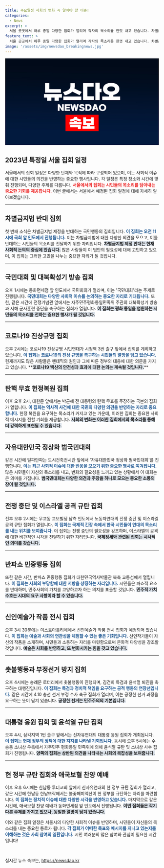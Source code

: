 ```yaml
---
title: 주요일정 사회의 변화 꼭 알아야 할 이슈!
categories:
  - News
excerpt: >
  서울 곳곳에서 하루 종일 다양한 집회가 열리며 각자의 목소리를 한껏 내고 있습니다. 차별금지법 반대, 통일 촉구, 코로나 진상 규명 등 정치적 이슈가 가열되는 가운데, 촛불행동과 대통령 응원 집회도 예정되어 있어 시민들의 뜨거운 관심이 집중되고 있습니다.
feature_text: >
  서울 곳곳에서 하루 종일 다양한 집회가 열리며 각자의 목소리를 한껏 내고 있습니다. 차별금지법 반대, 통일 촉구, 코로나 진상 규명 등 정치적 이슈가 가열되는 가운데, 촛불행동과 대통령 응원 집회도 예정되어 있어 시민들의 뜨거운 관심이 집중되고 있습니다.
image: '/assets/img/newsdao_breakingnews.jpg'
---
```


<p><img src="/assets/img/newsdao_breakingnews.jpg" alt="cryptoinkorea 속보" /></p>

<h2 data-ke-size="size26">2023년 특정일 서울 집회 일정</h2>

<p data-ke-size="size16">서울에서의 집회 일정은 다양한 단체와 목적에 따라 구성되어 있으며, 이는 사회적 이슈에 대한 시민들의 의견을 반영하는 중요한 행사입니다. 각 일정은 특정 장소와 시간에 맞춰 진행되며, 다양한 주제를 다룹니다. <b><span style="color: #ee2323;">서울에서의 집회는 시민들의 목소리를 담아내는 중요한 기회를 제공합니다.</span></b> 이번 글에서는 서울에서 예정된 집회 일정에 대해 자세히 알아보겠습니다.</p>

<hr>

<h2 data-ke-size="size26">차별금지법 반대 집회</h2>

<p data-ke-size="size16">첫 번째 소식은 차별금지법 제정을 반대하는 국민행동의 집회입니다. <b><span style="color: #1a5490;">이 집회는 오전 11시에 국회 앞 인도에서 진행됩니다.</span></b> 이는 차별금지법에 대한 다양한 의견을 모으고, 이를 반대하는 시민들의 목소리를 전달하기 위한 자리입니다. <b><span style="background-color: #21538527;">차별금지법 제정 반대는 현재 사회적 논의의 중심에 있습니다.</span></b> 많은 사람들이 이 법안의 필요성에 대해 고민하고 있으며, 이 집회는 그러한 고민을 나누는 중요한 자리가 될 것입니다.</p>

<hr>

<h2 data-ke-size="size26">국민대회 및 대북확성기 방송 집회</h2>

<p data-ke-size="size16">오후 1시에는 동화면세점 앞 인도에서 국민회의가 열리며, 이는 '국민대회'라는 주제로 진행됩니다. <b><span style="color: #1a5490;">국민대회는 다양한 사회적 이슈를 논의하는 중요한 자리로 기대됩니다.</span></b> 또한, 같은 시간에 전쟁기념관 앞에서는 자주민주평화통일민족위 주관의 대북확성기 방송과 서해 군사훈련 중단을 촉구하는 집회가 열립니다. <b><span style="background-color: #21538527;">이 집회는 평화 통일을 염원하는 시민들의 목소리를 전하는 중요한 행사가 될 것입니다.</span></b></p>

<hr>

<h2 data-ke-size="size26">코로나19 진상규명 집회</h2>

<p data-ke-size="size16">오후 2시에는 코로나19 진상규명 시민연대가 시청역 3번 출구 앞에서 집회를 계획하고 있습니다. <b><span style="color: #1a5490;">이 집회는 코로나19의 진상 규명을 촉구하는 시민들의 열망을 담고 있습니다.</span></b> 현재까지도 많은 사람들은 팬데믹의 원인과 그에 따른 정부의 대응에 대한 의문을 가지고 있습니다. **<b><span style="background-color: #21538527;">코로나19 백신의 안전성과 효과에 대한 논의는 계속될 것입니다.</span></b>**</p>

<hr>

<h2 data-ke-size="size26">탄핵 무효 헌정복원 집회</h2>

<p data-ke-size="size16">이후 오후 2시, 대한문 앞에서는 박근혜 전 대통령의 탄핵 무효를 주장하는 국본의 집회가 열립니다. <b><span style="color: #1a5490;">이 집회는 역사적 사건에 대한 국민의 다양한 의견을 반영하는 자리로 중요합니다.</span></b> 헌정 복원을 요구하는 목소리가 커지고 있는 가운데, 이러한 집회는 중요한 사회적 메시지를 전할 기회를 제공합니다. <b><span style="background-color: #21538527;">사회의 변화는 이러한 집회에서의 목소리를 통해 더 강력하게 표현될 수 있습니다.</span></b></p>

<hr>

<h2 data-ke-size="size26">자유대한민국 정상화 범국민대회</h2>

<p data-ke-size="size16">같은 시간에 일파만파는 도시건축전시관 앞에서 '자유대한민국 정상화 범국민대회'를 진행합니다. <b><span style="color: #1a5490;">이는 최근 사회적 이슈에 대한 반응을 모으기 위한 중요한 행사로 여겨집니다.</span></b> 많은 시민들이 자신의 목소리를 내고, 변화의 필요성을 느끼고 있는 상황에서 이 대회는 큰 의미를 가집니다. <b><span style="background-color: #21538527;">범국민대회는 다양한 의견과 주장을 하나로 모으는 중요한 소통의 장이 될 것입니다.</span></b></p>

<hr>

<h2 data-ke-size="size26">전쟁 중단 및 이스라엘 공격 규탄 집회</h2>

<p data-ke-size="size16">전후 오후 2시에는 무교동 교보빌딩 남측 인도에서 노동자연대의 전쟁 중단 및 이스라엘 공격 규탄 집회가 열립니다. <b><span style="color: #1a5490;">이 집회는 국제적 긴장 속에서 한국 시민들이 연대의 목소리를 내는 위치를 보여줍니다.</span></b> 이 집회는 전쟁 중단의 필요성을 강조하며, 이스라엘의 공격에 대한 비판적인 시각을 전달하기 위한 자리입니다. <b><span style="background-color: #21538527;">국제정세와 관련된 집회는 시사적인 의미를 갖습니다.</span></b></p>

<hr>

<h2 data-ke-size="size26">반파쇼 민중행동 집회</h2>

<p data-ke-size="size16">또한 같은 시간, 반파쇼 민중행동 집회가 대한민국역사박물관 북측 교통섬에서 열립니다. <b><span style="color: #1a5490;">이 집회는 사회의 부당함에 대한 저항을 상징하는 자리입니다.</span></b> 시민들은 파쇼적 요소를 반대하며, 민주사회의 가치를 고양하고자 하는 의지를 표출할 것입니다. <b><span style="background-color: #21538527;">민주적 가치 수호는 시대의 요구 사항이라 할 수 있습니다.</span></b></p>

<hr>

<h2 data-ke-size="size26">신인예술가 작품 전시 집회</h2>

<p data-ke-size="size16">오후 3시 30분에는 이스트아틀리에에서 신인예술가 작품 전시 집회가 예정되어 있습니다. <b><span style="color: #1a5490;">이 집회는 예술과 사회의 연관성을 체험할 수 있는 좋은 기회입니다.</span></b> 신인작가들이 자신의 작품을 소개하며, 시민들과 소통하는 자리를 마련함으로써 문화적 다양성을 강조할 것입니다. <b><span style="background-color: #21538527;">예술은 사회를 반영하고, 또 변화시키는 힘을 갖고 있습니다.</span></b></p>

<hr>

<h2 data-ke-size="size26">촛불행동과 부정선거 방지 집회</h2>

<p data-ke-size="size16">오후 4시에는 숭례문 로터리에서 촛불행동이 진행되며, 김건희 특검과 윤석열 퇴진을 촉구하는 대행진입니다. <b><span style="color: #1a5490;">이 집회는 특검과 정치적 책임을 요구하는 공적 행동의 연장선입니다.</span></b> 같은 시간에 4.10 총선 선거 부정 수사 촉구 집회가 열리며, 이는 공정한 선거 과정을 요구하는 뜻이 담겨 있습니다. <b><span style="background-color: #21538527;">공정한 선거는 민주주의의 기본입니다.</span></b></p>

<hr>

<h2 data-ke-size="size26">대통령 응원 집회 및 윤석열 규탄 집회</h2>

<p data-ke-size="size16">오후 4시, 삼각지역 1번 출구 앞에서는 신자유연대의 대통령 응원 집회가 개최됩니다. <b><span style="color: #1a5490;">이 집회는 현재 정부의 정책에 대한 지지를 나타낼 기회입니다.</span></b> 동시에 오후 5시에는 수송동 소녀상 우측에서 자주민주 평화통일 민족위에 의해 윤석열 규탄 및 소녀상 사수 집회가 진행됩니다. <b><span style="background-color: #21538527;">양쪽의 집회는 상반된 의견을 나타내는 사회의 복잡성을 보여줍니다.</span></b></p>

<hr>

<h2 data-ke-size="size26">현 정부 규탄 집회와 애국보혈 찬양 예배</h2>

<p data-ke-size="size16">이후 오후 6시에는 한남동 루터교회 앞에서 신자유연대의 현 정부 규탄 집회가 열리고, 같은 시간에 한남동 한남뜨락에서는 불꽃페미액션이 현 정부를 규탄하는 자리를 마련합니다. <b><span style="color: #1a5490;">이 집회는 정치적 이슈에 대한 다양한 시각을 반영하고 있습니다.</span></b> 마지막으로 같은 시간에, 애국보혈 찬양 예배가 동화면세점 앞 인도에서 진행됩니다. <b><span style="background-color: #21538527;">이번 집회들은 각기 다른 주제를 가지고 있으나, 동일한 열망이 담겨 있습니다.</span></b></p>

<p data-ke-size="size16">이와 같은 집회 일정은 서울시의 다양한 사회적 이슈를 반영하며, 시민들이 자신들의 목소리를 내는 중요한 통로가 됩니다. <b><span style="color: #1a5490;">각 집회가 어떠한 목표와 메시지를 지니고 있는지를 이해하는 것은 사회 참여의 일환입니다.</span></b> 시민 여러분의 많은 참여와 관심이 필요한 시간입니다!</p>

<p data-ke-size="size16">&nbsp;</p>
실시간 뉴스 속보는, <a href="https://newsdao.kr" rel="dofollow">https://newsdao.kr</a>


